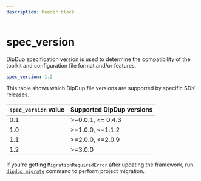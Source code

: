 ```yaml
---
description: Header block
---
```


# spec\_version

DipDup specification version is used to determine the compatibility of the toolkit and configuration file format and/or features.

```yaml
spec_version: 1.2
```

This table shows which DipDup file versions are supported by specific SDK releases.

| `spec_version` value | Supported DipDup versions |
| :--- | :--- |
| 0.1 | &gt;=0.0.1, &lt;= 0.4.3 |
| 1.0 | &gt;=1.0.0, &lt;=1.1.2 |
| 1.1 | &gt;=2.0.0, &lt;=2.0.9 |
| 1.2 | &gt;=3.0.0 |

If you're getting `MigrationRequiredError` after updating the framework, run [`dipdup migrate`](../cli-reference/migrate.md) command to perform project migration.